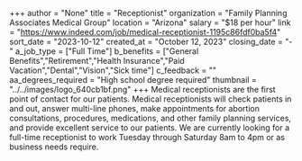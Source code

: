 +++
author = "None"
title = "Receptionist"
organization = "Family Planning Associates Medical Group"
location = "Arizona"
salary = "$18 per hour"
link = "https://www.indeed.com/job/medical-receptionist-1195c86fdf0ba5f4"
sort_date = "2023-10-12"
created_at = "October 12, 2023"
closing_date = "-"
a_job_type = ["Full Time"]
b_benefits = ["General Benefits","Retirement","Health Insurance","Paid Vacation","Dental","Vision","Sick time"]
c_feedback = ""
aa_degrees_required = "High school degree required"
thumbnail = "../../images/logo_640cb1bf.png"
+++
Medical receptionists are the first point of contact for our patients. Medical receptionists will check patients in and out, answer multi-line phones, make appointments for abortion consultations, procedures, medications, and other family planning services, and provide excellent service to our patients. We are currently looking for a full-time receptionist to work Tuesday through Saturday 8am to 4pm or as business needs require.